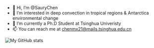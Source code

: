 - 👋 Hi, I’m @SauryChen
- 👀 I’m interested in deep convection in tropical regions & Antarctica environmental change
- 🌱 I’m currently a Ph.D Student at Tsinghua Univeristy
- 📫 You can reach me at chenmx21@mails.tsinghua.edu.cn

![My GitHub stats](https://github-readme-stats.vercel.app/api?username=SauryChen&show_icons=true&theme=dracula)

